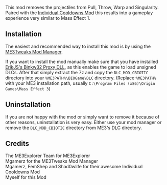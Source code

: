 This mod removes the projectiles from Pull, Throw, Warp and Singularity.
Paired with the [Individual Cooldowns Mod](
https://www.nexusmods.com/masseffect3/mods/456) this results into a
gameplay experience very similar to Mass Effect 1.

## Installation
The easiest and recommended way to install this mod is by using the
[ME3Tweaks Mod Manager](https://me3tweaks.com/modmanager).

If you want to install the mod manually make sure that you have installed
[ErikJS's Binkw32 Proxy DLL](https://github.com/Erik-JS/masseffect-binkw32),
as this enables the game to load unsigned DLCs. After that simply extract the
7z and copy the `DLC_MOD_CBIOTIC` directory into your `%ME3PATH%\BIOGame\DLC`
directory. (Replace `%ME3PATH%` with your ME3 installation path, usually
`C:\Program Files (x86)\Origin Games\Mass Effect 3`)

## Uninstallation
If you are not happy with the mod or simply want to remove it because of other
reasons, uninstallation is very easy. Either use your mod manager or remove
the `DLC_MOD_CBIOTIC` directory from ME3's DLC directory.

## Credits
The ME3Explorer Team for ME3Explorer  
Mgamerz for the ME3Tweaks Mod Manager  
Mgamerz, FemShep and Shad0wlife for their awesome Individual Cooldowns Mod  
Myself for this Mod  
